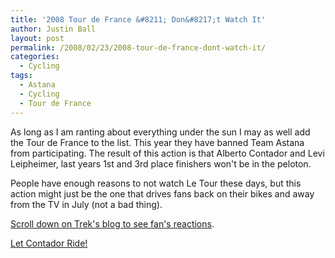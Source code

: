 ```yaml
---
title: '2008 Tour de France &#8211; Don&#8217;t Watch It'
author: Justin Ball
layout: post
permalink: /2008/02/23/2008-tour-de-france-dont-watch-it/
categories:
  - Cycling
tags:
  - Astana
  - Cycling
  - Tour de France
---
```


As long as I am ranting about everything under the sun I may as well add the Tour de France to the list. This year they have banned Team Astana from participating. The result of this action is that Alberto Contador and Levi Leipheimer, last years 1st and 3rd place finishers won't be in the peloton.

People have enough reasons to not watch Le Tour these days, but this action might just be the one that drives fans back on their bikes and away from the TV in July (not a bad thing).

[Scroll down on Trek's blog to see fan's reactions][1].

 [1]: http://trekroad.typepad.com/trekroad/2008/02/trek-at-the-tou.html

[Let Contador Ride!][2]

 [2]: http://www.contadoraltour.com/
